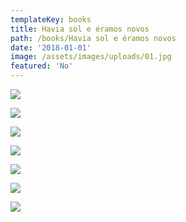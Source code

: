 ```yaml
---
templateKey: books
title: Havia sol e éramos novos
path: /books/Havia sol e éramos novos
date: '2018-01-01'
image: /assets/images/uploads/01.jpg
featured: 'No'
---
```

![](/assets/images/uploads/01.jpg)

![](/assets/images/uploads/02.jpg)

![](/assets/images/uploads/03.jpg)

![](/assets/images/uploads/08.jpg)

![](/assets/images/uploads/04.jpg)

![](/assets/images/uploads/06.jpg)

![](/assets/images/uploads/07.jpg)
